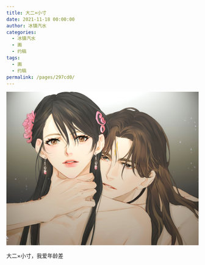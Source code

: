 ```yaml
---
title: 大二×小寸
date: 2021-11-18 00:00:00
author: 冰镇汽水
categories: 
  - 冰镇汽水
  - 画
  - 约稿
tags: 
  - 画
  - 约稿
permalink: /pages/297cd0/
---
```


![10](/img/bingzhenqishui/10.jpg)

大二×小寸，我爱年龄差

<!-- more -->
